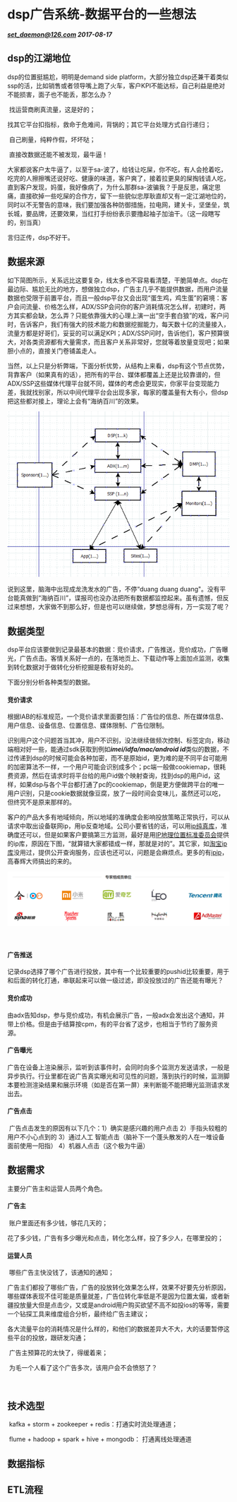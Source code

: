 # dsp广告系统-数据平台的一些想法

***set_daemon@126.com    2017-08-17***



## dsp的江湖地位

dsp的位置挺尴尬，明明是demand side platform，大部分独立dsp还兼干着类似ssp的活，比如销售或者领导嘴上跑了火车，客户KPI不能达标，自己利益是绝对不能损害，面子也不能丢，那怎么办？

​	找运营商刷真流量，这是好的；

​	找其它平台扣指标，救命于危难间，背锅的；其它平台处理方式自行递归；

​	自己刷量，纯粹作假，坏坏哒；

​	直接改数据还能不被发现，最牛逼！

大家都说客户太牛逼了，以至于sa-波了，给钱让吃屎，你不吃，有人会抢着吃，吃完的人擦擦嘴还说好吃、健康的味道，客户爽了，接着拉更臭的屎掏钱请人吃，直到客户发现，妈蛋，我好像病了，为什么那群sa-波骗我？于是反思，痛定思痛，直接砍掉一些吃屎的合作方，留下一些貌似忠厚耿直却又有一定江湖地位的，同时以不无警告的意味，我们要加强各种防御措施，拉电网，建关卡，坚堡垒，筑长城，要品牌，还要效果，当红打手纷纷表示要撸起袖子加油干。（这一段瞎写的，别当真）

言归正传，dsp不好干。



## 数据来源

如下简图所示，关系远比这要复杂，线太多也不容易看清楚，干脆简单点。dsp在最边际、尴尬无比的地方，想做独立dsp，广告主几乎不能提供数据，而用户流量数据也受限于前置平台，而且一般dsp平台又会出现“蛋生鸡，鸡生蛋”的窘境：客户会问流量、价格怎么样，ADX/SSP会问你的客户消耗情况怎么样，初建时，两方其实都会缺，怎么弄？只能依靠强大的心理上演一出“空手套白狼”的戏，客户问时，告诉客户，我们有强大的技术能力和数据挖掘能力，每天数十亿的流量接入，流量方都是好哥们，妥妥的可以满足KPI；ADX/SSP问时，告诉他们，客户预算很大，对各类资源都有大量需求，而且客户关系非常好，您就等着放量变现吧；如果胆小点的，直接关门卷铺盖走人。

当然，以上只是分析弊端，下面分析优势，从结构上来看，dsp有这个节点优势，背靠客户（如果真有的话），把所有的平台、媒体都覆盖上还是比较靠谱的，但ADX/SSP这些媒体代理平台就不同，媒体的考虑会更现实，你家平台变现能力差，我就找别家，所以中间代理平台会出现多家，每家的覆盖量有大有小，但dsp把这些都对接上，理论上会有“海纳百川”的效果。

![行业关系图](attachments/adobj_relationships.png)



说到这里，脑海中出现成龙洗发水的广告，不停“duang duang duang"。没有平台能真做到“海纳百川”，谍报司也没办法把所有数据都监控起来。虽有遗憾，但反过来想想，大家做不到那么好，但是也可以继续做，梦想总得有，万一实现了呢？



## 数据类型

dsp平台应该要做到记录最基本的数据：竞价请求，广告推送，竞价成功，广告曝光，广告点击。客情关系好一点的，在落地页上、下载动作等上面加点监测，收集到转化数据对于做转化分析挖掘是极有好处的。

下面分别分析各种类型的数据。

#### 竞价请求

​	根据IAB的标准规范，一个竞价请求里面要包括：广告位的信息、所在媒体信息、用户信息、设备信息、位置信息、媒体限制、广告位限制。

​	识别用户这个问题首当其冲，用户不识别，没法继续做频次控制、标签定向，移动端相对好一些，能通过sdk获取到例如***imei/idfa/mac/android id***类似的数据，不过传递到dsp的时候可能会各种加密，而不是原始id，更为难的是不同平台可能用的加密算法不一样，一个用户可能会识别成多个；pc端一般做cookiemap，很耗费资源，然后在请求时将平台给的用户id做个映射查询，找到dsp的用户id，这样，如果dsp与各个平台都打通了pc的cookiemap，倒是更方便做跨平台的唯一用户识别，只是cookie数据就像豆腐，放了一段时间会变味儿，虽然还可以吃，但终究不是原来那样的。

​	客户的产品大多有地域倾向，所以地域的准确度会影响投放策略正常执行，可以从请求中取出设备联网ip，用ip反查地域。公司小要省钱的话，可以用[ip纯真库](http://www.cz88.net/)，准确度还可以，但是如果客户要搞第三方监测，最好是用[IP地理位置标准委员会](http://www.iac-i.org/)提供的ip库，原因在下图，“就算错大家都错成一样，那就是对的”。其它家，如[淘宝ip库](http://ip.taobao.com/)没用过，提供公开查询服务，应该也还可以，问题是会麻烦点。更多的有[ipip](http://www.ipip.net/)，高春辉大师搞出的来的。

![iac-i_commit-members.png](attachments/iac-i_commit-members.png)



​	

#### 广告推送

​	记录dsp选择了哪个广告进行投放，其中有一个比较重要的pushid比较重要，用于和后面的转化打通，串联起来可以做一级过滤，即没投放过的广告还能有曝光？

#### 竞价成功

​	由adx告知dsp，参与竞价成功，有机会展示广告，一般adx会发出这个通知，并带上价格。但是由于结算按cpm，有的平台省了这步，也相当于节约了服务资源。

#### 广告曝光

​	广告在设备上渲染展示，监听到该事件时，会同时向多个监测方发送请求，一般是异步执行。行业里都在说广告真实曝光和可见性的问题，落到执行的时候，监测脚本要检测渲染结果和展示环境（如是否在第一屏）来判断能不能把曝光监测请求发出去。

#### 广告点击

​	广告点击发生的原因有以下几个：1）确实是感兴趣的用户点击 2）手指头较粗的用户不小心点到的 3）通过人工 智能点击（脑补下一个蓬头散发的人在一堆设备面前使用一阳指） 4）机器人点击（这个极为牛逼）



## 数据需求

主要分广告主和运营人员两个角色。



#### 广告主

​	账户里面还有多少钱，够花几天的；

​	花了多少钱，广告有多少曝光和点击，转化怎么样，投了多少人，在哪里投的；



#### 运营人员

​	哪些广告主快没钱了，该通知的通知；

​	广告主们都投了哪些广告，广告的投放转化效果怎么样，效果不好要先分析原因，哪些媒体表现不佳可能是质量就差，广告位转化率低是不是因为位置太偏，或者新疆投放量大但是点击少，又或是android用户购买欲望不高不如投ios的等等，需要一个钻探工具来维度组合分析，最终给广告主建议；

​	各大流量平台的消耗情况是什么样的，和他们的数据差异大不大，大的话要暂停这些平台的投放，跟研发沟通；

​	广告主预算花的太快了，得缓着来；

​	为毛一个人看了这个广告多次，该用户会不会愤怒了？

​	



## 技术选型

​	kafka + storm + zookeeper + redis：打通实时流处理通道；

​	flume + hadoop + spark + hive + mongodb： 打通离线处理通道





## 数据指标







## ETL流程



